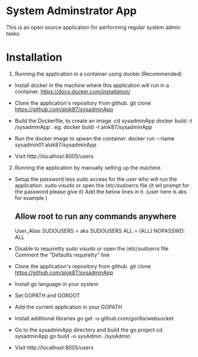 System Adminstrator App
=========================
This is an open source application for performing regular system admin tasks.

Installation
=============
1. Running the application in a container using docker.(Recommended)
 
 * Install docker in the machine where this application will run in a container.
   https://docs.docker.com/installation/

 * Clone the application's repository from github.
   git clone https://github.com/alok87/sysadminApp

 * Build the Dockerfile, to create an image.
   cd sysadminApp
   docker build -t <yourusername>/sysadminApp .
   eg: docker build -t alok87/sysadminApp

 * Run the docker image to spwan the container.
   docker run --name sysadmin01 alok87/sysadminApp 
 
 * Visit http://localhost:8005/users

2. Running the application by manually setting up the machine.

 * Setup the password less sudo access for the user who will run the application. 
   sudo visudo	or open the /etc/sudoerrs file (it wil prompt for the password please give it)
   Add the below lines in it. (user here is aks for example )	
	## Allow root to run any commands anywhere
	User_Alias SUDOUSERS = aks
	SUDOUSERS       ALL = (ALL) NOPASSWD: ALL
 
 * Disable to requiretty 
   sudo visudo or open the /etc/sudoerrs file
   Comment the "Defaults requiretty" line

 * Clone the application's repository from github.
   git clone https://github.com/alok87/sysadminApp

 * Install go language in your system

 * Set GOPATH and GOROOT

 * Add the current application in your GOPATH

 * Install additional libraries 
   go get -u github.com/gorilla/websocket
  
 * Go to the sysadminApp directory and build the go project
   cd sysadminApp
   go build -o sysAdmin 
   ./sysAdmin

 * Visit http://localhost:8005/users
